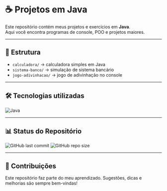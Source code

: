 # ☕ Projetos em Java

Este repositório contém meus projetos e exercícios em **Java**.  
Aqui você encontra programas de console, POO e projetos maiores.

---

## 📂 Estrutura
- `calculadora/` → calculadora simples em Java  
- `sistema-banco/` → simulação de sistema bancário  
- `jogo-adivinhacao/` → jogo de adivinhação no console  

---

## 🛠️ Tecnologias utilizadas
![Java](https://img.shields.io/badge/Java-ED8B00?style=for-the-badge&logo=openjdk&logoColor=white)


---

## 📊 Status do Repositório
![GitHub last commit](https://img.shields.io/github/last-commit/natanaelrb/java-projects?style=for-the-badge)
![GitHub repo size](https://img.shields.io/github/repo-size/natanaelrb/java-projects?style=for-the-badge)

---

## 🤝 Contribuições
Este repositório faz parte do meu aprendizado. Sugestões, dicas e melhorias são sempre bem-vindas!

